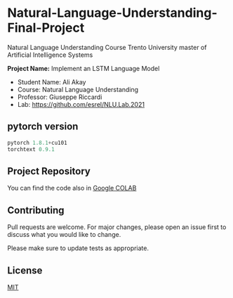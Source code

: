# Natural-Language-Understanding-Final-Project

Natural Language Understanding Course Trento University master of Artificial Intelligence Systems

**Project Name:** Implement an LSTM Language Model

*   Student Name: Ali Akay
*   Course: Natural Language Understanding
*   Professor: Giuseppe Riccardi
*   Lab: https://github.com/esrel/NLU.Lab.2021

## pytorch version
```python
pytorch 1.8.1+cu101
torchtext 0.9.1
```
## Project Repository

You can find the code also in [Google COLAB](https://colab.research.google.com/drive/1vCpOARb7efL0AeqDpyGje4Tru23hH-CR?usp=sharing)


## Contributing
Pull requests are welcome. For major changes, please open an issue first to discuss what you would like to change.

Please make sure to update tests as appropriate.

## License
[MIT](https://choosealicense.com/licenses/mit/)


